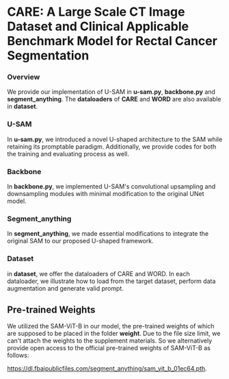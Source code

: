 # CARE: A Large Scale CT Image Dataset and Clinical Applicable Benchmark Model for Rectal Cancer Segmentation

### Overview

We provide our implementation of U-SAM in **u-sam.py**, **backbone.py** and  **segment_anything**. The **dataloaders** of **CARE** and **WORD** are also available in **dataset**.

### U-SAM

In **u-sam.py**, we introduced a novel U-shaped architecture to the SAM while retaining its promptable paradigm. Additionally, we provide codes for both the training and evaluating process as well. 

### Backbone

In **backbone.py**, we implemented U-SAM's convolutional upsampling and downsampling modules with minimal modification to the original UNet model. 

### Segment_anything

In **segment_anything**, we made essential modifications to integrate the original SAM to our proposed U-shaped framework. 

### Dataset

in **dataset**, we offer the dataloaders of CARE and WORD. In each dataloader, we illustrate how to load from the target dataset, perform data augmentation and generate valid prompt. 

## Pre-trained Weights

We utilized the SAM-ViT-B in our model, the pre-trained weights of which are supposed to be placed in the folder **weight**. Due to the file size limit, we can't attach the weights to the supplement  materials. So we alternatively provide open access to the official pre-trained weights of SAM-ViT-B as follows: 

https://dl.fbaipublicfiles.com/segment_anything/sam_vit_b_01ec64.pth. 
